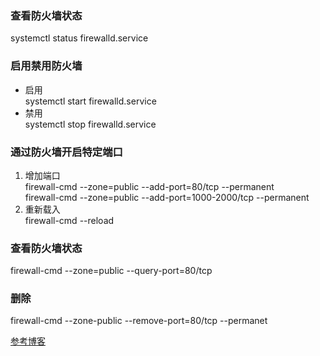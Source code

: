 ### 查看防火墙状态  
  systemctl status firewalld.service
### 启用禁用防火墙  
  + 启用  
  systemctl start firewalld.service
  + 禁用  
  systemctl stop firewalld.service
### 通过防火墙开启特定端口  
  1. 增加端口  
     firewall-cmd --zone=public --add-port=80/tcp --permanent  
     firewall-cmd --zone=public --add-port=1000-2000/tcp --permanent
  2.  重新载入  
     firewall-cmd  --reload
### 查看防火墙状态  
  firewall-cmd --zone=public --query-port=80/tcp  
### 删除  
  firewall-cmd --zone-public --remove-port=80/tcp --permanet 
  
[参考博客](https://blog.csdn.net/weiyangdong/article/details/79540217,"firewall") 
 
